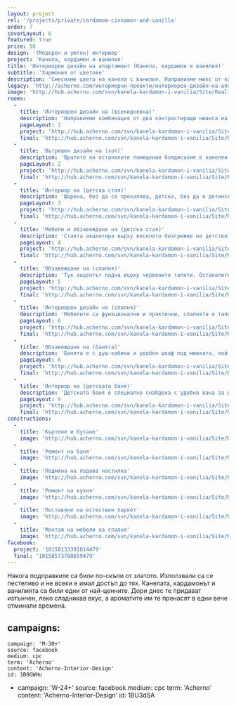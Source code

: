 ```yaml
---
layout: project
rel: '/projects/private/cardamom-cinnamon-and-vanilla'
order: 7
coverLayout: 6
featured: true
price: 50
design: '(Модерен и уютен) интериор'
project: 'Канела, кардамон и ванилия'
title: 'Интериорен дизайн на апартамент (Канела, кардамон и ванилия)'
subtitle: 'Хармония от цветове'
description: 'Смесихме цвета на канела с ванилия. Направихме микс от какао с ванилова захар и ягодов шербет. Странно е как, гледайки снимки на храна, човек може да се вдъхнови да направи вкусен интериор. Да използва и да се вдъхновява от цветовете на подправките и храната.'
legacy: 'http://acherno.com/интериорни-проекти/интериорен-дизайн-на-апартаменти/канела-кардамон-и-ванилия/интериорен-дизайн.html'
image: 'http://hub.acherno.com/svn/kanela-kardamon-i-vanilia/Site/Realizacia/01-4.jpg'
rooms:
  -
    title: 'Интериорен дизайн на (всекидневна)'
    description: 'Направихме комбинация от два контрастиращи нюанса на кафявото, за да придадем индивидуалност на интериора. За да бъде всичко в баланс, смесихме латекс, тапети и текстил и постигнахме топлина и уют.'
    pageLayout: 1
    project: 'http://hub.acherno.com/svn/kanela-kardamon-i-vanilia/Site/3D/01-h_f.jpg'
    final: 'http://hub.acherno.com/svn/kanela-kardamon-i-vanilia/Site/Realizacia/02-6.jpg'
  -
    title: 'Вътрешен дизайн на (хол)'
    description: 'Вратите на останалите помещения боядисахме в канелен цвят, за да ги свържем тематично с хола. За да постигнем това разпределение, се наложи да направим някои съществени промени и да отворим пространството между хола и антрето.'
    pageLayout: 2
    project: 'http://hub.acherno.com/svn/kanela-kardamon-i-vanilia/Site/3D/02-h_f.jpg'
    final: 'http://hub.acherno.com/svn/kanela-kardamon-i-vanilia/Site/Realizacia/02-6.jpg'
  -
    title: 'Интериор на (детска стая)'
    description: 'Шарена, без да се прекалява, детска, без да е детинска. Уютна и удобна, с множество чекмеджета, в които можеш да прибереш и дрехи, и играчки.'
    pageLayout: 3
    project: 'http://hub.acherno.com/svn/kanela-kardamon-i-vanilia/Site/3D/03-d_f.bmp'
    final: 'http://hub.acherno.com/svn/kanela-kardamon-i-vanilia/Site/Realizacia/03-2.jpg'
  -
    title: 'Мебели и обзавеждане на (детска стая)'
    description: 'Стаята акцентира върху веселото безгрижие на детството'
    pageLayout: 4
    project: 'http://hub.acherno.com/svn/kanela-kardamon-i-vanilia/Site/3D/04-d_f.bmp'
    final: 'http://hub.acherno.com/svn/kanela-kardamon-i-vanilia/Site/Realizacia/04-1A.jpg'
  -
    title: 'Обзавеждане на (спалня)'
    description: 'Тук акцентът падна върху червените тапети. Останалите цветове са топли и светли, за да не се получи агресивна визия. Големите огледала на гардероба създават визуална илюзия, разширявайки иначе неголямата спалня.'
    pageLayout: 5
    project: 'http://hub.acherno.com/svn/kanela-kardamon-i-vanilia/Site/3D/05-s_f.jpg'
    final: 'http://hub.acherno.com/svn/kanela-kardamon-i-vanilia/Site/Realizacia/05-17.jpg'
  -
    title: 'Интериорен дизайн на (спалня)'
    description: 'Мебелите са функционални и практични, спалнята е тапицирана и има механизъм за повдигане на матрака, така че да се осигури допълнително свободно място за вещите.'
    pageLayout: 6
    project: 'http://hub.acherno.com/svn/kanela-kardamon-i-vanilia/Site/3D/06-s_f.jpg'
    final: 'http://hub.acherno.com/svn/kanela-kardamon-i-vanilia/Site/Realizacia/06-16.jpg'
  - 
    title: 'Обзавеждане на (банята)'
    description: 'Банята е с душ-кабина и удобен шкаф под мивката, който я прави много практична. Цялата е в червено, като така се вписва към визията на апартамента.'
    pageLayout: 8
    project: 'http://hub.acherno.com/svn/kanela-kardamon-i-vanilia/Site/3D/08-b2_f.jpg'
    final: 'http://hub.acherno.com/svn/kanela-kardamon-i-vanilia/Site/Realizacia/08-15.jpg'
  -
    title: 'Интериор на (детската баня)'
    description: 'Детската баня е специално снабдена с удобна вана за децата. Веселите цветове са навсякъде, но въпреки това не изглежда прекалено детинска. Разполага с голям и удобен шкаф и няколко абстрактни плочки за акцент. '
    pageLayout: 9
    project: 'http://hub.acherno.com/svn/kanela-kardamon-i-vanilia/Site/3D/07-b_f.jpg'
    final: 'http://hub.acherno.com/svn/kanela-kardamon-i-vanilia/Site/Realizacia/07-12.jpg'
constructions:
  - 
    title: 'Къртене и бутане'
    image: 'http://hub.acherno.com/svn/kanela-kardamon-i-vanilia/Site/Remonti/IMG_2224.JPG'
  - 
    title: 'Ремонт на баня'
    image: 'http://hub.acherno.com/svn/kanela-kardamon-i-vanilia/Site/Remonti/IMG_2989.JPG'
  - 
    title: 'Подмяна на подова настилка'
    image: 'http://hub.acherno.com/svn/kanela-kardamon-i-vanilia/Site/Remonti/IMG_3226.JPG'
  - 
    title: 'Ремонт на кухня'
    image: 'http://hub.acherno.com/svn/kanela-kardamon-i-vanilia/Site/Remonti/IMG_2232.JPG'
  - 
    title: 'Поставяне на естествен паркет'
    image: 'http://hub.acherno.com/svn/kanela-kardamon-i-vanilia/Site/Remonti/IMG_4328.JPG'
  - 
    title: 'Монтаж на мебели на спалня'
    image: 'http://hub.acherno.com/svn/kanela-kardamon-i-vanilia/Site/Remonti/IMG_5051.JPG'
facebook:
  project: '10150133391814479'
  final: '10150573780659479'
---
```

Някога подправките са били по-скъпи от златото. Използвали са се пестеливо и не всеки е имал достъп до тях. Канелата, кардамонът и ванилията са били едни от най-ценните. Дори днес те придават изтънчен, леко сладникав вкус, а ароматите им те пренасят в едни вече отминали времена.

campaigns:
  -
    campaign: 'M-30+' 
    source: facebook
    medium: cpc
    term: 'Acherno'
    content: 'Acherno-Interior-Design'
    id: 1B0GWHu
  -
    campaign: 'W-24+' 
    source: facebook
    medium: cpc
    term: 'Acherno'
    content: 'Acherno-Interior-Design'
    id: 1BU3dSA
